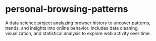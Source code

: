 # personal-browsing-patterns
A data science project analyzing browser history to uncover patterns, trends, and insights into online behavior. Includes data cleaning, visualization, and statistical analysis to explore web activity over time.
